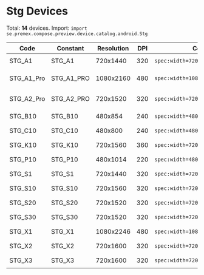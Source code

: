 # Stg Devices

Total: **14** devices. Import: `import se.premex.compose.preview.device.catalog.android.Stg`

| Code | Constant | Resolution | DPI | Compose Spec | Preview Usage |
|------|----------|------------|-----|-------------|---------------|
| STG_A1 | STG_A1 | 720x1440 | 320 | `spec:width=720px,height=1440px,dpi=320` | `@Preview(device = Stg.STG_A1)` |
| STG_A1_Pro | STG_A1_PRO | 1080x2160 | 480 | `spec:width=1080px,height=2160px,dpi=480` | `@Preview(device = Stg.STG_A1_PRO)` |
| STG_A2_Pro | STG_A2_PRO | 720x1520 | 320 | `spec:width=720px,height=1520px,dpi=320` | `@Preview(device = Stg.STG_A2_PRO)` |
| STG_B10 | STG_B10 | 480x854 | 240 | `spec:width=480px,height=854px,dpi=240` | `@Preview(device = Stg.STG_B10)` |
| STG_C10 | STG_C10 | 480x800 | 240 | `spec:width=480px,height=800px,dpi=240` | `@Preview(device = Stg.STG_C10)` |
| STG_K10 | STG_K10 | 720x1560 | 360 | `spec:width=720px,height=1560px,dpi=360` | `@Preview(device = Stg.STG_K10)` |
| STG_P10 | STG_P10 | 480x1014 | 220 | `spec:width=480px,height=1014px,dpi=220` | `@Preview(device = Stg.STG_P10)` |
| STG_S1 | STG_S1 | 720x1440 | 320 | `spec:width=720px,height=1440px,dpi=320` | `@Preview(device = Stg.STG_S1)` |
| STG_S10 | STG_S10 | 720x1560 | 320 | `spec:width=720px,height=1560px,dpi=320` | `@Preview(device = Stg.STG_S10)` |
| STG_S20 | STG_S20 | 720x1520 | 320 | `spec:width=720px,height=1520px,dpi=320` | `@Preview(device = Stg.STG_S20)` |
| STG_S30 | STG_S30 | 720x1520 | 320 | `spec:width=720px,height=1520px,dpi=320` | `@Preview(device = Stg.STG_S30)` |
| STG_X1 | STG_X1 | 1080x2246 | 480 | `spec:width=1080px,height=2246px,dpi=480` | `@Preview(device = Stg.STG_X1)` |
| STG_X2 | STG_X2 | 720x1600 | 320 | `spec:width=720px,height=1600px,dpi=320` | `@Preview(device = Stg.STG_X2)` |
| STG_X3 | STG_X3 | 720x1600 | 320 | `spec:width=720px,height=1600px,dpi=320` | `@Preview(device = Stg.STG_X3)` |

<!-- Generated automatically. Do not edit manually. -->
